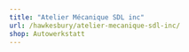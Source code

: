 ```yaml
---
title: "Atelier Mécanique SDL inc"
url: /hawkesbury/atelier-mecanique-sdl-inc/
shop: Autowerkstatt
---
```

